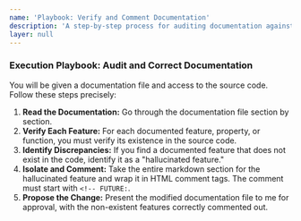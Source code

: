 ```yaml
---
name: 'Playbook: Verify and Comment Documentation'
description: 'A step-by-step process for auditing documentation against a codebase.'
layer: null
---
```


### Execution Playbook: Audit and Correct Documentation

You will be given a documentation file and access to the source code. Follow these steps precisely:

1.  **Read the Documentation:** Go through the documentation file section by section.
2.  **Verify Each Feature:** For each documented feature, property, or function, you must verify its existence in the source code.
3.  **Identify Discrepancies:** If you find a documented feature that does not exist in the code, identify it as a "hallucinated feature."
4.  **Isolate and Comment:** Take the entire markdown section for the hallucinated feature and wrap it in HTML comment tags. The comment must start with `<!-- FUTURE:`.
5.  **Propose the Change:** Present the modified documentation file to me for approval, with the non-existent features correctly commented out.
